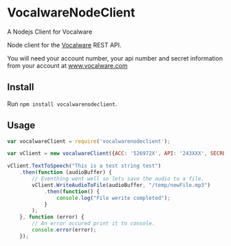 # VocalwareNodeClient
A Nodejs Client for Vocalware 

Node client for the [Vocalware](https://www.vocalware.com/) REST API.

You will need your account number, your api number and secret information from your account at www.vocalware.com

## Install

Run `npm install vocalwarenodeclient`.

## Usage


```js
var vocalwareClient = require('vocalwarenodeclient');

var vClient = new vocalwareClient({ACC: '526972X', API: '243XXX', SECRET: 'ea7793b4XXXXXXa098d91046924aa'});

vClient.TextToSpeech("This is a test string test")
    .then(function (audioBuffer) {
        // Eventhing went well so lets save the audio to a file.
        vClient.WriteAudioToFile(audioBuffer, "/temp/newFile.mp3")
            .then(function() {
                console.log("File werite completed");
            }
        );
    }, function (error) {
        // An error occured print it to console.
        console.error(error);
    });
```
